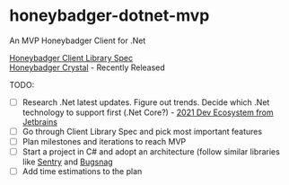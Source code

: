 # honeybadger-dotnet-mvp
An MVP Honeybadger Client for .Net

[Honeybadger Client Library Spec](https://www.notion.so/honeybadger/Client-Library-Spec-aa891332f7874196aa0695b6d38dca66)\
[Honeybadger Crystal](https://github.com/honeybadger-io/honeybadger-crystal) - Recently Released

TODO:
- [ ] Research .Net latest updates. Figure out trends. Decide which .Net technology to support first (.Net Core?) - [2021 Dev Ecosystem from Jetbrains](https://www.jetbrains.com/lp/devecosystem-2021/csharp/)
- [ ] Go through Client Library Spec and pick most important features
- [ ] Plan milestones and iterations to reach MVP
- [ ] Start a project in C# and adopt an architecture (follow similar libraries like [Sentry](https://github.com/getsentry/sentry-dotnet) and [Bugsnag](https://github.com/bugsnag/bugsnag-dotnet)
- [ ] Add time estimations to the plan
